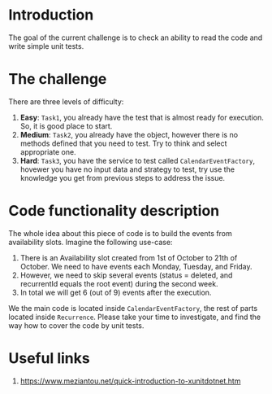 # Introduction

The goal of the current challenge is to check an ability to read the code and write simple unit tests.

# The challenge

There are three levels of difficulty:
1. **Easy**: `Task1`, you already have the test that is almost ready for execution. So, it is good place to start.
2. **Medium**: `Task2`, you already have the object, however there is no methods defined that you need to test. Try to think and select appropriate one.
3. **Hard**: `Task3`, you have the service to test called `CalendarEventFactory`, hovewer you have no input data and strategy to test, try use the knowledge you get from previous steps to address the issue.

# Code functionality description

The whole idea about this piece of code is to build the events from availability slots. 
Imagine the following use-case:
1. There is an Availability slot created from 1st of October to 21th of October. We need to have events each Monday, Tuesday, and Friday. 
2. However, we need to skip several events (status = deleted, and recurrentId equals the root event) during the second week. 
3. In total we will get 6 (out of 9) events after the execution.

We the main code is located inside `CalendarEventFactory`, the rest of parts located inside `Recurrence`. Please take your time to investigate, and find the way how to cover the code by unit tests. 

# Useful links
1. https://www.meziantou.net/quick-introduction-to-xunitdotnet.htm
